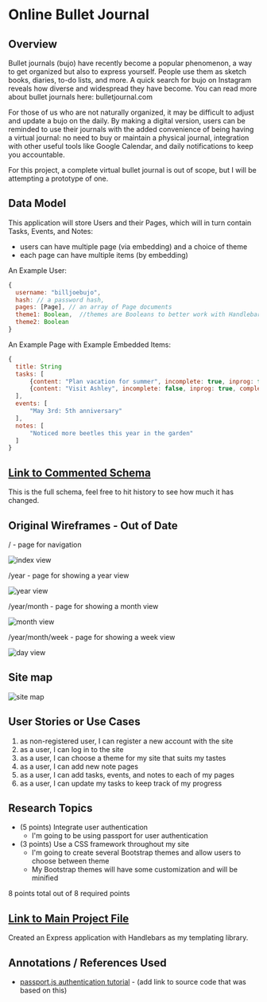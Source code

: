# Online Bullet Journal 

## Overview

Bullet journals (bujo) have recently become a popular phenomenon, a way to get organized but also to express yourself. People use them as sketch books, diaries, to-do lists, and more. A quick search for bujo on Instagram reveals how diverse and widespread they have become. You can read more about bullet journals here: bulletjournal.com

For those of us who are not naturally organized, it may be difficult to adjust and update a bujo on the daily. By making a digital version, users can be reminded to use their journals with the added convenience of being having a virtual journal: no need to buy or maintain a physical journal, integration with other useful tools like Google Calendar, and daily notifications to keep you accountable.

For this project, a complete virtual bullet journal is out of scope, but I will be attempting a prototype of one.

## Data Model

This application will store Users and their Pages, which will in turn contain Tasks, Events, and Notes: 

* users can have multiple page (via embedding) and a choice of theme
* each page can have multiple items (by embedding)

An Example User:

```javascript
{
  username: "billjoebujo",
  hash: // a password hash,
  pages: [Page], // an array of Page documents
  theme1: Boolean,  //themes are Booleans to better work with Handlebars
  theme2: Boolean 
}
```

An Example Page with Example Embedded Items:

```javascript
{
  title: String
  tasks: [
      {content: "Plan vacation for summer", incomplete: true, inprog: false, completed: false}
      {content: "Visit Ashley", incomplete: false, inprog: true, completed: true}
  ],
  events: [
      "May 3rd: 5th anniversary"
  ], 
  notes: [
      "Noticed more beetles this year in the garden"
  ]
}
```

## [Link to Commented Schema](./src/db.js) 

This is the full schema, feel free to hit history to see how much it has changed.

## Original Wireframes - Out of Date

/ - page for navigation

![index view](documentation/index.png)

/year - page for showing a year view

![year view](documentation/year.png)

/year/month - page for showing a month view

![month view](documentation/year-month.png)

/year/month/week - page for showing a week view

![day view](documentation/year-month-day.png)

## Site map

![site map](documentation/site_map.jpg)

## User Stories or Use Cases

1. as non-registered user, I can register a new account with the site
2. as a user, I can log in to the site
3. as a user, I can choose a theme for my site that suits my tastes
4. as a user, I can add new note pages
5. as a user, I can add tasks, events, and notes to each of my pages
6. as a user, I can update my tasks to keep track of my progress

## Research Topics

* (5 points) Integrate user authentication
    * I'm going to be using passport for user authentication
* (3 points) Use a CSS framework throughout my site
    * I'm going to create several Bootstrap themes and allow users to choose between theme
    * My Bootstrap themes will have some customization and will be minified

8 points total out of 8 required points

## [Link to Main Project File](app.js) 

Created an Express application with Handlebars as my templating library.

## Annotations / References Used

* [passport.js authentication tutorial](https://scotch.io/tutorials/easy-node-authentication-setup-and-local) - (add link to source code that was based on this)
